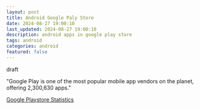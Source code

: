 ```yaml
---
layout: post
title: Android Google Paly Store  
date: 2024-08-27 19:00:10
last_updated: 2024-08-27 19:00:10
description: android apps in google play store
tags: android 
categories: android
featured: false
---
```


draft

"Google Play is one of the most popular mobile app vendors on the planet, offering 2,300,630 apps."

[Google Playstore Statistics]:https://42matters.com/google-play-statistics-and-trends#available-apps-count "https://42matters.com/google-play-statistics-and-trends#available-apps-count"
[Google Playstore Statistics]

